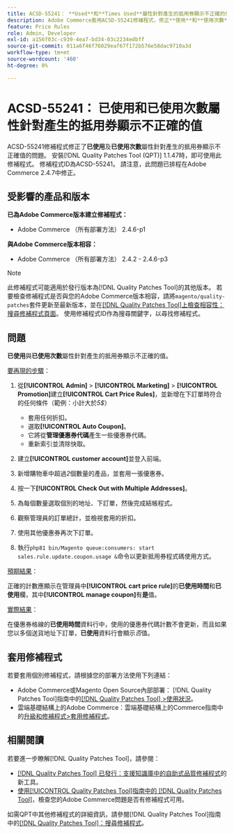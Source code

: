 ```yaml
---
title: ACSD-55241： **Used**和**Times Used**屬性針對產生的抵用券顯示不正確的值
description: Adobe Commerce套用ACSD-55241修補程式，修正**使用**和**使用次數**屬性針對產生的抵用券顯示不正確值的問題
feature: Price Rules
role: Admin, Developer
exl-id: a156f03c-c939-4ea7-bd34-03c2234edbff
source-git-commit: 011a6f46f76029eaf67f172b576e58dac9710a3d
workflow-type: tm+mt
source-wordcount: '460'
ht-degree: 0%

---
```


# ACSD-55241： **已使用**&#x200B;和&#x200B;**已使用次數**&#x200B;屬性針對產生的抵用券顯示不正確的值

ACSD-55241修補程式修正了&#x200B;**已使用**&#x200B;及&#x200B;**已使用次數**&#x200B;屬性針對產生的抵用券顯示不正確值的問題。 安裝[!DNL Quality Patches Tool (QPT)] 1.1.47時，即可使用此修補程式。 修補程式ID為ACSD-55241。 請注意，此問題已排程在Adobe Commerce 2.4.7中修正。

## 受影響的產品和版本

**已為Adobe Commerce版本建立修補程式：**

* Adobe Commerce （所有部署方法） 2.4.6-p1

**與Adobe Commerce版本相容：**

* Adobe Commerce （所有部署方法） 2.4.2 - 2.4.6-p3

>[!NOTE]
>
>此修補程式可能適用於發行版本為[!DNL Quality Patches Tool]的其他版本。 若要檢查修補程式是否與您的Adobe Commerce版本相容，請將`magento/quality-patches`套件更新至最新版本，並在[[!DNL Quality Patches Tool]上檢查相容性：搜尋修補程式頁面](https://experienceleague.adobe.com/tools/commerce-quality-patches/index.html)。 使用修補程式ID作為搜尋關鍵字，以尋找修補程式。

## 問題

**已使用**&#x200B;與&#x200B;**已使用次數**&#x200B;屬性針對產生的抵用券顯示不正確的值。

<u>要再現的步驟</u>：

1. 從&#x200B;**[!UICONTROL Admin]** > **[!UICONTROL Marketing]** > **[!UICONTROL Promotion]**&#x200B;建立&#x200B;**[!UICONTROL Cart Price Rules]**，並新增在下訂單時符合的任何條件（範例：小計大於&#x200B;*5$*）

   * 套用任何折扣。
   * 選取&#x200B;**[!UICONTROL Auto Coupon]**。
   * 它將從&#x200B;**管理優惠券代碼**&#x200B;產生一些優惠券代碼。
   * 重新索引並清除快取。

1. 建立&#x200B;**[!UICONTROL customer account]**&#x200B;並登入前端。
1. 新增購物車中超過&#x200B;*2*&#x200B;個數量的產品，並套用一張優惠券。
1. 按一下&#x200B;**[!UICONTROL Check Out with Multiple Addresses]**。
1. 為每個數量選取個別的地址、下訂單，然後完成結帳程式。
1. 觀察管理員的訂單總計，並檢視套用的折扣。
1. 使用其他優惠券再次下訂單。
1. 執行`php81 bin/Magento queue:consumers: start sales.rule.update.coupon.usage &`命令以更新抵用券程式碼使用方式。

<u>預期結果</u>：

正確的計數應顯示在管理員中&#x200B;**[!UICONTROL cart price rule]**&#x200B;的&#x200B;**已使用時間**&#x200B;和&#x200B;**已使用**&#x200B;欄，其中&#x200B;**[!UICONTROL manage coupon]**&#x200B;有&#x200B;**是**&#x200B;值。

<u>實際結果</u>：

在優惠券格線的&#x200B;**已使用時間**&#x200B;資料行中，使用的優惠券代碼計數不會更新，而且如果您以多個送貨地址下訂單，**已使用**&#x200B;資料行會顯示&#x200B;*否*&#x200B;值。

## 套用修補程式

若要套用個別修補程式，請根據您的部署方法使用下列連結：

* Adobe Commerce或Magento Open Source內部部署： [!DNL Quality Patches Tool]指南中的[[!DNL Quality Patches Tool] >使用狀況](/help/tools/quality-patches-tool/usage.md)。
* 雲端基礎結構上的Adobe Commerce：雲端基礎結構上的Commerce指南中的[升級和修補程式>套用修補程式](https://experienceleague.adobe.com/docs/commerce-cloud-service/user-guide/develop/upgrade/apply-patches.html)。

## 相關閱讀

若要進一步瞭解[!DNL Quality Patches Tool]，請參閱：

* [[!DNL Quality Patches Tool] 已發行：支援知識庫中的自助式品質修補程式](https://experienceleague.adobe.com/en/docs/commerce-operations/tools/quality-patches-tool/quality-patches-tool-to-self-serve-quality-patches)的新工具。
* [使用[!UICONTROL Quality Patches Tool]指南中的 [!DNL Quality Patches Tool]](/help/tools/quality-patches-tool/patches-available-in-qpt/check-patch-for-magento-issue-with-magento-quality-patches.md)，檢查您的Adobe Commerce問題是否有修補程式可用。


如需QPT中其他修補程式的詳細資訊，請參閱[!DNL Quality Patches Tool]指南中的[[!DNL Quality Patches Tool]：搜尋修補程式](https://experienceleague.adobe.com/tools/commerce-quality-patches/index.html)。
